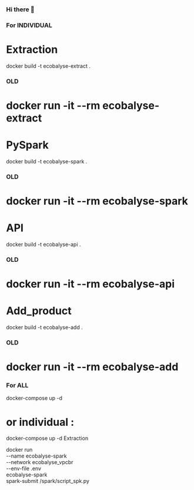### Hi there 👋

<!--
**EcoBalyse/ecobalyse** is a ✨ _special_ ✨ repository because its `README.md` (this file) appears on your GitHub profile.

Here are some ideas to get you started:

- 🔭 I’m currently working on ...
- 🌱 I’m currently learning ...
- 👯 I’m looking to collaborate on ...
- 🤔 I’m looking for help with ...
- 💬 Ask me about ...
- 📫 How to reach me: ...
- 😄 Pronouns: ...
- ⚡ Fun fact: ...
-->

### For INDIVIDUAL ###

# Extraction

docker build -t ecobalyse-extract .

### OLD ###
# docker run -it --rm ecobalyse-extract

# PySpark

docker build -t ecobalyse-spark .

### OLD ###
# docker run -it --rm ecobalyse-spark

# API

docker build -t ecobalyse-api .

### OLD ###
# docker run -it --rm ecobalyse-api

# Add_product

docker build -t ecobalyse-add .

### OLD ###
# docker run -it --rm ecobalyse-add

### For ALL ###

docker-compose up -d

# or individual :

docker-compose up -d Extraction

docker run \
--name ecobalyse-spark \
--network ecobalyse_vpcbr \
--env-file .env \
ecobalyse-spark \
spark-submit /spark/script_spk.py